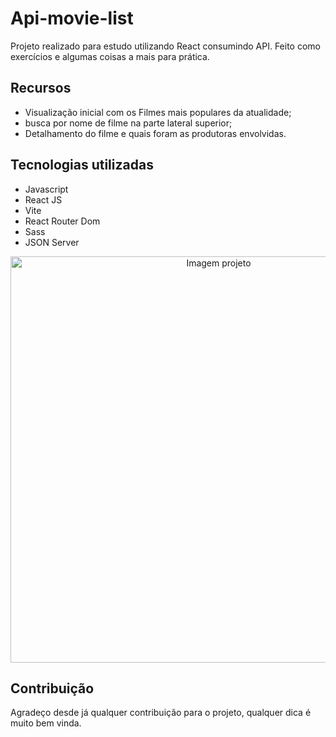 # Api-movie-list

Projeto realizado para estudo utilizando React consumindo API. 
Feito como exercícios e algumas coisas a mais para prática.

## Recursos
- Visualização inicial com os Filmes mais populares da atualidade;
- busca por nome de filme na parte lateral superior;
- Detalhamento do filme e quais foram as produtoras envolvidas.

## Tecnologias utilizadas

- Javascript
- React JS
- Vite
- React Router Dom
- Sass
- JSON Server

<p align="center">
  <img a="" src="https://github.com/rodrigo-falcao/Api-movie-list/assets/125101340/d01fda96-1639-453f-8179-638570b21f97" alt="Imagem projeto" style="width: 650px;">
</p>

## Contribuição
Agradeço desde já qualquer contribuição para o projeto, qualquer dica é muito bem vinda. 
